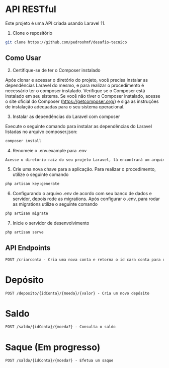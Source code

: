 # API RESTful

Este projeto é uma API criada usando Laravel 11.

1. Clone o repositório

```bash
git clone https://github.com/pedroohmf/desafio-tecnico
```

## Como Usar

2. Certifique-se de ter o Composer instalado

Após clonar e acessar o diretório do projeto, você precisa instalar as dependências Laravel do mesmo, e para realizar o procedimento é necessário ter o composer instalado.
Verifique se o Composer está instalado em seu sistema. Se você não tiver o Composer instalado, acesse o site oficial do Composer (<https://getcomposer.org/>) e siga as instruções de instalação adequadas para o seu sistema operacional.

3. Instalar as dependências do Laravel com composer

Execute o seguinte comando para instalar as dependências do Laravel listadas no arquivo composer.json:

```markdown
composer install
```

4. Renomeie o .env.example para .env

```markdown
Acesse o diretório raiz do seu projeto Laravel, lá encontrará um arquivo com o nome .env.example, basta renomear para .env
```

5. Crie uma nova chave para a aplicação. Para realizar o procedimento, utilize o seguinte comando

```markdown
php artisan key:generate
```

6. Configurando o arquivo .env de acordo com seu banco de dados e servidor, depois rode as migrations. Após configurar o .env, para rodar as migrations utilize o seguinte comando

```markdown
php artisan migrate
```

7. Inicie o servidor de desenvolvimento

```markdown
php artisan serve
```

## API Endpoints

```markdown
POST /criarconta - Cria uma nova conta e retorna o id cara conta para realizar as transações
```

# Depósito

```markdown
POST /deposito/{idConta}/{moeda}/{valor} - Cria um novo depósito
```

# Saldo 

```markdown
POST /saldo/{idConta}/{moeda?} - Consulta o saldo
```

# Saque (Em progresso)

```markdown
POST /saldo/{idConta}/{moeda?} - Efetua um saque
```
